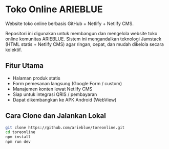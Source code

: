 # Toko Online ARIEBLUE

Website toko online berbasis GitHub + Netlify + Netlify CMS.

Repositori ini digunakan untuk membangun dan mengelola website toko online komunitas ARIEBLUE. Sistem ini mengandalkan teknologi Jamstack (HTML statis + Netlify CMS) agar ringan, cepat, dan mudah dikelola secara kolektif.

## Fitur Utama

- Halaman produk statis
- Form pemesanan langsung (Google Form / custom)
- Manajemen konten lewat Netlify CMS
- Siap untuk integrasi QRIS / pembayaran
- Dapat dikembangkan ke APK Android (WebView)

## Cara Clone dan Jalankan Lokal

```bash
git clone https://github.com/arieblue/toreonline.git
cd toreonline
npm install
npm run dev
